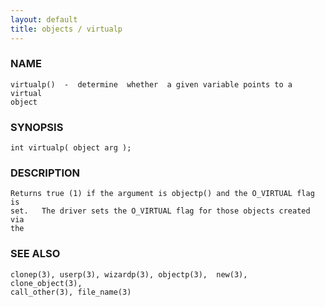 ```yaml
---
layout: default
title: objects / virtualp
---
```


### NAME

    virtualp()  -  determine  whether  a given variable points to a virtual
    object

### SYNOPSIS

    int virtualp( object arg );

### DESCRIPTION

    Returns true (1) if the argument is objectp() and the O_VIRTUAL flag is
    set.   The driver sets the O_VIRTUAL flag for those objects created via
    the

### SEE ALSO

    clonep(3), userp(3), wizardp(3), objectp(3),  new(3),  clone_object(3),
    call_other(3), file_name(3)
